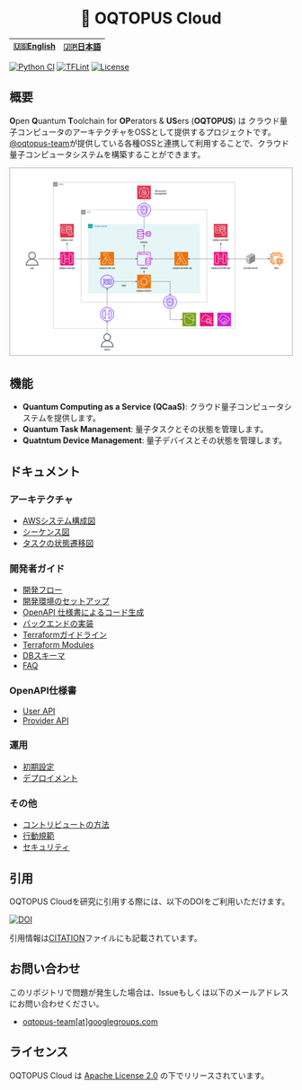<div align="center">

<h1> 🐙 OQTOPUS Cloud </h1>

<table>
  <thead>
    <tr>
      <th style="text-align:center"><a href="../">🇺🇸English</a></th>
      <th style="text-align:center"><a href="./">🇯🇵日本語</a></th>
    </tr>
  </thead>
</table>

</div>

[![Python CI](https://github.com/oqtopus-team/oqtopus-cloud/actions/workflows/python-ci.yaml/badge.svg)](https://github.com/oqtopus-team/oqtopus-cloud/actions/workflows/python-ci.yaml) [![TFLint](https://github.com/oqtopus-team/oqtopus-cloud/actions/workflows/tflint.yaml/badge.svg)](https://github.com/oqtopus-team/oqtopus-cloud/actions/workflows/tflint.yaml) [![License](https://img.shields.io/badge/License-Apache_2.0-blue.svg)](https://opensource.org/licenses/Apache-2.0)

## 概要

**O**pen **Q**uantum **T**oolchain for **OP**erators & **US**ers (**OQTOPUS**) は クラウド量子コンピュータのアーキテクチャをOSSとして提供するプロジェクトです。
[@oqtopus-team](https://github.com/oqtopus-team)が提供している各種OSSと連携して利用することで、クラウド量子コンピュータシステムを構築することができます。

![OQTOPUS Cloud](../asset/aws_system_architecture_diagram_overview.drawio.png)

## 機能

- **Quantum Computing as a Service (QCaaS)**: クラウド量子コンピュータシステムを提供します。
- **Quantum Task Management**: 量子タスクとその状態を管理します。
- **Quatntum Device Management**: 量子デバイスとその状態を管理します。

## ドキュメント

### アーキテクチャ

- [AWSシステム構成図](./architecture/aws_system_architecture_diagram.md)
- [シーケンス図](./architecture/sequence_diagram.md)
- [タスクの状態遷移図](./architecture/task_state_transition_diagram.md)

### 開発者ガイド

- [開発フロー](./developer_guidelines/index.md)
- [開発環境のセットアップ](./developer_guidelines/setup.md)
- [OpenAPI 仕様書によるコード生成](./developer_guidelines/openapi.md)
- [バックエンドの実装](./developer_guidelines/backend.md)
- [Terraformガイドライン](./developer_guidelines/terraform_guidelines.md)
- [Terraform Modules](./terraform_modules/README.md)
- [DBスキーマ](./schema/README.md)
- [FAQ](./ja/developer_guidelines/faq.md)

### OpenAPI仕様書

- [User API](./oas/user/openapi.yaml)
- [Provider API](./oas/provider/openapi.yaml)

### 運用

- [初期設定](./operation/setup.md)
- [デプロイメント](./operation/deployment.md)

### その他

- [コントリビュートの方法](./CONTRIBUTING.md)
- [行動規範](./CODE_OF_CONDUCT.md)
- [セキュリティ](./SECURITY.md)

## 引用

OQTOPUS Cloudを研究に引用する際には、以下のDOIをご利用いただけます。

[![DOI](https://zenodo.org/badge/DOI/10.5281/zenodo.13677664.svg)](https://doi.org/10.5281/zenodo.13677664)

引用情報は[CITATION](https://github.com/oqtopus-team/oqtopus-cloud/blob/main/CITATION.cff)ファイルにも記載されています。

## お問い合わせ

このリポジトリで問題が発生した場合は、Issueもしくは以下のメールアドレスにお問い合わせください。

- [oqtopus-team[at]googlegroups.com](mailto:oqtopus-team[at]googlegroups.com)

## ライセンス

OQTOPUS Cloud は [Apache License 2.0](https://github.com/oqtopus-team/oqtopus-cloud/blob/main/LICENSE) の下でリリースされています。
